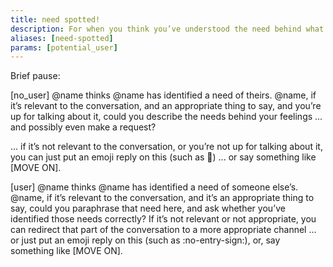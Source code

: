```yaml
---
title: need spotted!
description: For when you think you’ve understood the need behind what you or what someone else is saying.
aliases: [need-spotted]
params: [potential_user]
--- 
```


Brief pause:


[no_user]
@name thinks @name has identified a need of theirs. @name, if it’s relevant to the conversation, and an appropriate thing to say, and you’re up for talking about it, could you describe the needs behind your feelings ... and possibly even make a request?

... if it’s not relevant to the conversation, or you’re not up for talking about it, you can just put an emoji reply on this (such as :no_entry_sign:) ... or say something like [MOVE ON].

[user]
@name thinks @name has identified a need of someone else’s. @name, if it’s relevant to the conversation, and it’s an appropriate thing to say, could you paraphrase that need here, and ask whether you’ve identified those needs correctly? If it’s not relevant or not appropriate, you can redirect that part of the conversation to a more appropriate channel ... or just put an emoji reply on this (such as :no-entry-sign:), or, say something like [MOVE ON].